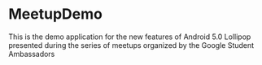 MeetupDemo
==========
This is the demo application for the new features of Android 5.0 Lollipop presented during the series of meetups organized by the Google Student Ambassadors
